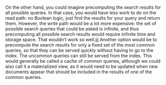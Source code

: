 On the other hand, you could imagine precomputing the search results for all possible queries. In
that case, you would have less work to do on the read path: no Boolean logic, just find the results
for your query and return them. However, the write path would be a lot more expensive: the set of
possible search queries that could be asked is infinite, and thus precomputing all possible search
results would require infinite time and storage space. That wouldn’t work so
well.[iii](ch12.html#idm140605755552608) Another option would be to precompute the search results for only a fixed set of the most common
queries, so that they can be served quickly without having to go to the index. The uncommon queries
can still be served from the index. This would generally be called a cache of common queries,
although we could also call it a materialized view, as it would need to be updated when new
documents appear that should be included in the results of one of the common queries.